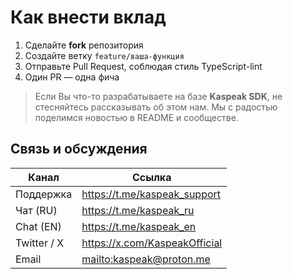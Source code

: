 # Как внести вклад

1. Сделайте **fork** репозитория  
2. Создайте ветку `feature/ваша-функция`  
3. Отправьте Pull Request, соблюдая стиль TypeScript-lint  
4. Один PR — одна фича

> Если Вы что-то разрабатываете на базе **Kaspeak SDK**, не стесняйтесь
> рассказывать об этом нам. Мы с радостью поделимся новостью в README и
> сообществе.

## Связь и обсуждения

| Канал          | Ссылка |
|----------------|--------|
| Поддержка      | <https://t.me/kaspeak_support> |
| Чат (RU)       | <https://t.me/kaspeak_ru> |
| Chat (EN)      | <https://t.me/kaspeak_en> |
| Twitter / X    | <https://x.com/KaspeakOfficial> |
| Email          | <mailto:kaspeak@proton.me> |
